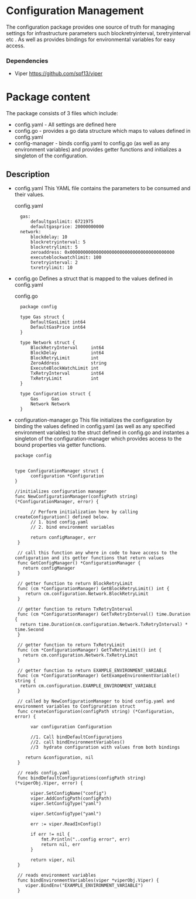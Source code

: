 # Configuration Management

The configuration package provides one source of truth for managing settings for infrastructure parameters 
such blockretryinterval, txretryinterval etc .
As well as provides bindings for environmental variables for easy access.


### Dependencies
- Viper https://github.com/spf13/viper

# Package content

The package consists of 3 files which include: 

- config.yaml  - All settings are defined here
- config.go    - provides a go data structure which maps to values defined in config.yaml
- config-manager -  binds config.yaml to config.go (as well as any environment variables) and provides getter functions and initializes a singleton of the configuration.

## Description 
- config.yaml 
  This YAML file contains the parameters to be consumed and their values.  

  config.yaml
  ```
    gas:
        defaultgaslimit: 6721975
        defaultgasprice: 20000000000
    network:
        blockdelay: 10
        blockretryinterval: 5
        blockretrylimit: 5
        zeroaddress: 0x0000000000000000000000000000000000000000
        executeblockwatchlimit: 100
        txretryinterval: 2
        txretrylimit: 10
  ```

- config.go Defines a struct that is mapped to the values defined in config.yaml 

  config.go

  ```
    package config

    type Gas struct {
        DefaultGasLimit int64
        DefaultGasPrice int64
    }

    type Network struct {
        BlockRetryInterval     int64
        BlockDelay             int64
        BlockRetryLimit        int
        ZeroAddress            string
        ExecuteBlockWatchLimit int
        TxRetryInterval        int64
        TxRetryLimit           int
    }

    type Configuration struct {
	    Gas     Gas
	    Network Network
    }

  ```

- configuration-manager.go 
  This file initializes the configaration by binding the values defined in config.yaml (as well as any specified environment variables) to the struct defined in config.go
  and instantes a singleton of the configuration-manager which provides access to the bound properties via getter functions.

  ```
  package config


  type ConfigurationManager struct {
        configuration *Configuration
  }

  //initializes configuration manager
  func NewConfigurationManager(configPath string) (*ConfigurationManager, error) {

        // Perform initialization here by calling createConfiguration() defined below.
        // 1. bind config.yaml
        // 2. bind environment variables

        return configManager, err
   }
   
   // call this function any where in code to have access to the configuration and its getter functions that return values
   func GetConfigManager() *ConfigurationManager {
	 return configManager
   }

   // getter function to return BlockRetryLimit 
   func (cm *ConfigurationManager) GetBlockRetryLimit() int {
      return cm.configuration.Network.BlockRetryLimit
   }

   // getter function to return TxRetryInterval
   func (cm *ConfigurationManager) GetTxRetryInterval() time.Duration {
	return time.Duration(cm.configuration.Network.TxRetryInterval) * time.Second
   }

   // getter function to return TxRetryLimit
   func (cm *ConfigurationManager) GetTxRetryLimit() int {
	 return cm.configuration.Network.TxRetryLimit
   }

   // getter function to return EXAMPLE_ENVIRONMENT_VARIABLE
   func (cm *ConfigurationManager) GetExampeEnvironmentVariable() string {
	return cm.configuration.EXAMPLE_ENVIRONMENT_VARIABLE
   }

   // called by NewConfigurationManager to bind config.yaml and environment variables to Configruration struct
   func createConfiguration(configPath string) (*Configuration, error) {

        var configuration Configuration

        //1. Call bindDefaultConfigurations
        //2. call bindEnvironmentVariables()
        //3  hydrate configuration with values from both bindings

	  return &configuration, nil
   }

   // reads config.yaml 
   func bindDefaultConfigurations(configPath string) (*viperObj.Viper, error) {

        viper.SetConfigName("config")
        viper.AddConfigPath(configPath)
        viper.SetConfigType("yaml")

        viper.SetConfigType("yaml")

        err := viper.ReadInConfig()

        if err != nil {
            fmt.Println("..config error", err)
            return nil, err
        }

        return viper, nil
   }

   // reads environment variables
   func bindEnvironmentVariables(viper *viperObj.Viper) {
	  viper.BindEnv("EXAMPLE_ENVIRONMENT_VARIABLE")
   }

   ```
